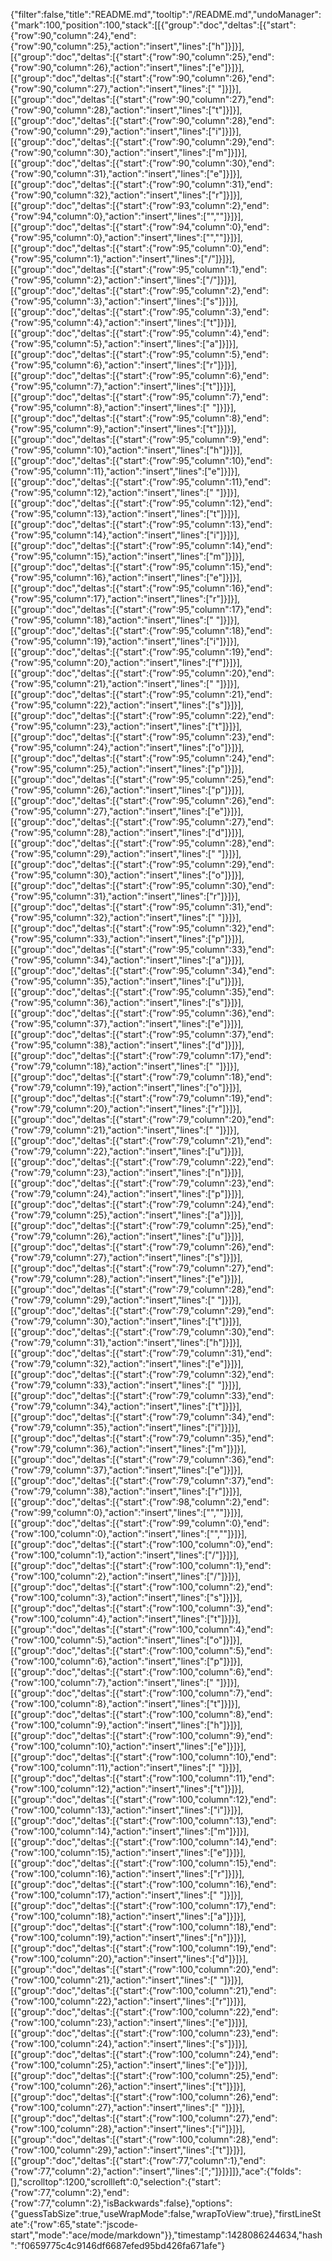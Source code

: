 {"filter":false,"title":"README.md","tooltip":"/README.md","undoManager":{"mark":100,"position":100,"stack":[[{"group":"doc","deltas":[{"start":{"row":90,"column":24},"end":{"row":90,"column":25},"action":"insert","lines":["h"]}]}],[{"group":"doc","deltas":[{"start":{"row":90,"column":25},"end":{"row":90,"column":26},"action":"insert","lines":["e"]}]}],[{"group":"doc","deltas":[{"start":{"row":90,"column":26},"end":{"row":90,"column":27},"action":"insert","lines":[" "]}]}],[{"group":"doc","deltas":[{"start":{"row":90,"column":27},"end":{"row":90,"column":28},"action":"insert","lines":["t"]}]}],[{"group":"doc","deltas":[{"start":{"row":90,"column":28},"end":{"row":90,"column":29},"action":"insert","lines":["i"]}]}],[{"group":"doc","deltas":[{"start":{"row":90,"column":29},"end":{"row":90,"column":30},"action":"insert","lines":["m"]}]}],[{"group":"doc","deltas":[{"start":{"row":90,"column":30},"end":{"row":90,"column":31},"action":"insert","lines":["e"]}]}],[{"group":"doc","deltas":[{"start":{"row":90,"column":31},"end":{"row":90,"column":32},"action":"insert","lines":["r"]}]}],[{"group":"doc","deltas":[{"start":{"row":93,"column":2},"end":{"row":94,"column":0},"action":"insert","lines":["",""]}]}],[{"group":"doc","deltas":[{"start":{"row":94,"column":0},"end":{"row":95,"column":0},"action":"insert","lines":["",""]}]}],[{"group":"doc","deltas":[{"start":{"row":95,"column":0},"end":{"row":95,"column":1},"action":"insert","lines":["/"]}]}],[{"group":"doc","deltas":[{"start":{"row":95,"column":1},"end":{"row":95,"column":2},"action":"insert","lines":["/"]}]}],[{"group":"doc","deltas":[{"start":{"row":95,"column":2},"end":{"row":95,"column":3},"action":"insert","lines":["s"]}]}],[{"group":"doc","deltas":[{"start":{"row":95,"column":3},"end":{"row":95,"column":4},"action":"insert","lines":["t"]}]}],[{"group":"doc","deltas":[{"start":{"row":95,"column":4},"end":{"row":95,"column":5},"action":"insert","lines":["a"]}]}],[{"group":"doc","deltas":[{"start":{"row":95,"column":5},"end":{"row":95,"column":6},"action":"insert","lines":["r"]}]}],[{"group":"doc","deltas":[{"start":{"row":95,"column":6},"end":{"row":95,"column":7},"action":"insert","lines":["t"]}]}],[{"group":"doc","deltas":[{"start":{"row":95,"column":7},"end":{"row":95,"column":8},"action":"insert","lines":[" "]}]}],[{"group":"doc","deltas":[{"start":{"row":95,"column":8},"end":{"row":95,"column":9},"action":"insert","lines":["t"]}]}],[{"group":"doc","deltas":[{"start":{"row":95,"column":9},"end":{"row":95,"column":10},"action":"insert","lines":["h"]}]}],[{"group":"doc","deltas":[{"start":{"row":95,"column":10},"end":{"row":95,"column":11},"action":"insert","lines":["e"]}]}],[{"group":"doc","deltas":[{"start":{"row":95,"column":11},"end":{"row":95,"column":12},"action":"insert","lines":[" "]}]}],[{"group":"doc","deltas":[{"start":{"row":95,"column":12},"end":{"row":95,"column":13},"action":"insert","lines":["t"]}]}],[{"group":"doc","deltas":[{"start":{"row":95,"column":13},"end":{"row":95,"column":14},"action":"insert","lines":["i"]}]}],[{"group":"doc","deltas":[{"start":{"row":95,"column":14},"end":{"row":95,"column":15},"action":"insert","lines":["m"]}]}],[{"group":"doc","deltas":[{"start":{"row":95,"column":15},"end":{"row":95,"column":16},"action":"insert","lines":["e"]}]}],[{"group":"doc","deltas":[{"start":{"row":95,"column":16},"end":{"row":95,"column":17},"action":"insert","lines":["r"]}]}],[{"group":"doc","deltas":[{"start":{"row":95,"column":17},"end":{"row":95,"column":18},"action":"insert","lines":[" "]}]}],[{"group":"doc","deltas":[{"start":{"row":95,"column":18},"end":{"row":95,"column":19},"action":"insert","lines":["i"]}]}],[{"group":"doc","deltas":[{"start":{"row":95,"column":19},"end":{"row":95,"column":20},"action":"insert","lines":["f"]}]}],[{"group":"doc","deltas":[{"start":{"row":95,"column":20},"end":{"row":95,"column":21},"action":"insert","lines":[" "]}]}],[{"group":"doc","deltas":[{"start":{"row":95,"column":21},"end":{"row":95,"column":22},"action":"insert","lines":["s"]}]}],[{"group":"doc","deltas":[{"start":{"row":95,"column":22},"end":{"row":95,"column":23},"action":"insert","lines":["t"]}]}],[{"group":"doc","deltas":[{"start":{"row":95,"column":23},"end":{"row":95,"column":24},"action":"insert","lines":["o"]}]}],[{"group":"doc","deltas":[{"start":{"row":95,"column":24},"end":{"row":95,"column":25},"action":"insert","lines":["p"]}]}],[{"group":"doc","deltas":[{"start":{"row":95,"column":25},"end":{"row":95,"column":26},"action":"insert","lines":["p"]}]}],[{"group":"doc","deltas":[{"start":{"row":95,"column":26},"end":{"row":95,"column":27},"action":"insert","lines":["e"]}]}],[{"group":"doc","deltas":[{"start":{"row":95,"column":27},"end":{"row":95,"column":28},"action":"insert","lines":["d"]}]}],[{"group":"doc","deltas":[{"start":{"row":95,"column":28},"end":{"row":95,"column":29},"action":"insert","lines":[" "]}]}],[{"group":"doc","deltas":[{"start":{"row":95,"column":29},"end":{"row":95,"column":30},"action":"insert","lines":["o"]}]}],[{"group":"doc","deltas":[{"start":{"row":95,"column":30},"end":{"row":95,"column":31},"action":"insert","lines":["r"]}]}],[{"group":"doc","deltas":[{"start":{"row":95,"column":31},"end":{"row":95,"column":32},"action":"insert","lines":[" "]}]}],[{"group":"doc","deltas":[{"start":{"row":95,"column":32},"end":{"row":95,"column":33},"action":"insert","lines":["p"]}]}],[{"group":"doc","deltas":[{"start":{"row":95,"column":33},"end":{"row":95,"column":34},"action":"insert","lines":["a"]}]}],[{"group":"doc","deltas":[{"start":{"row":95,"column":34},"end":{"row":95,"column":35},"action":"insert","lines":["u"]}]}],[{"group":"doc","deltas":[{"start":{"row":95,"column":35},"end":{"row":95,"column":36},"action":"insert","lines":["s"]}]}],[{"group":"doc","deltas":[{"start":{"row":95,"column":36},"end":{"row":95,"column":37},"action":"insert","lines":["e"]}]}],[{"group":"doc","deltas":[{"start":{"row":95,"column":37},"end":{"row":95,"column":38},"action":"insert","lines":["d"]}]}],[{"group":"doc","deltas":[{"start":{"row":79,"column":17},"end":{"row":79,"column":18},"action":"insert","lines":[" "]}]}],[{"group":"doc","deltas":[{"start":{"row":79,"column":18},"end":{"row":79,"column":19},"action":"insert","lines":["o"]}]}],[{"group":"doc","deltas":[{"start":{"row":79,"column":19},"end":{"row":79,"column":20},"action":"insert","lines":["r"]}]}],[{"group":"doc","deltas":[{"start":{"row":79,"column":20},"end":{"row":79,"column":21},"action":"insert","lines":[" "]}]}],[{"group":"doc","deltas":[{"start":{"row":79,"column":21},"end":{"row":79,"column":22},"action":"insert","lines":["u"]}]}],[{"group":"doc","deltas":[{"start":{"row":79,"column":22},"end":{"row":79,"column":23},"action":"insert","lines":["n"]}]}],[{"group":"doc","deltas":[{"start":{"row":79,"column":23},"end":{"row":79,"column":24},"action":"insert","lines":["p"]}]}],[{"group":"doc","deltas":[{"start":{"row":79,"column":24},"end":{"row":79,"column":25},"action":"insert","lines":["a"]}]}],[{"group":"doc","deltas":[{"start":{"row":79,"column":25},"end":{"row":79,"column":26},"action":"insert","lines":["u"]}]}],[{"group":"doc","deltas":[{"start":{"row":79,"column":26},"end":{"row":79,"column":27},"action":"insert","lines":["s"]}]}],[{"group":"doc","deltas":[{"start":{"row":79,"column":27},"end":{"row":79,"column":28},"action":"insert","lines":["e"]}]}],[{"group":"doc","deltas":[{"start":{"row":79,"column":28},"end":{"row":79,"column":29},"action":"insert","lines":[" "]}]}],[{"group":"doc","deltas":[{"start":{"row":79,"column":29},"end":{"row":79,"column":30},"action":"insert","lines":["t"]}]}],[{"group":"doc","deltas":[{"start":{"row":79,"column":30},"end":{"row":79,"column":31},"action":"insert","lines":["h"]}]}],[{"group":"doc","deltas":[{"start":{"row":79,"column":31},"end":{"row":79,"column":32},"action":"insert","lines":["e"]}]}],[{"group":"doc","deltas":[{"start":{"row":79,"column":32},"end":{"row":79,"column":33},"action":"insert","lines":[" "]}]}],[{"group":"doc","deltas":[{"start":{"row":79,"column":33},"end":{"row":79,"column":34},"action":"insert","lines":["t"]}]}],[{"group":"doc","deltas":[{"start":{"row":79,"column":34},"end":{"row":79,"column":35},"action":"insert","lines":["i"]}]}],[{"group":"doc","deltas":[{"start":{"row":79,"column":35},"end":{"row":79,"column":36},"action":"insert","lines":["m"]}]}],[{"group":"doc","deltas":[{"start":{"row":79,"column":36},"end":{"row":79,"column":37},"action":"insert","lines":["e"]}]}],[{"group":"doc","deltas":[{"start":{"row":79,"column":37},"end":{"row":79,"column":38},"action":"insert","lines":["r"]}]}],[{"group":"doc","deltas":[{"start":{"row":98,"column":2},"end":{"row":99,"column":0},"action":"insert","lines":["",""]}]}],[{"group":"doc","deltas":[{"start":{"row":99,"column":0},"end":{"row":100,"column":0},"action":"insert","lines":["",""]}]}],[{"group":"doc","deltas":[{"start":{"row":100,"column":0},"end":{"row":100,"column":1},"action":"insert","lines":["/"]}]}],[{"group":"doc","deltas":[{"start":{"row":100,"column":1},"end":{"row":100,"column":2},"action":"insert","lines":["/"]}]}],[{"group":"doc","deltas":[{"start":{"row":100,"column":2},"end":{"row":100,"column":3},"action":"insert","lines":["s"]}]}],[{"group":"doc","deltas":[{"start":{"row":100,"column":3},"end":{"row":100,"column":4},"action":"insert","lines":["t"]}]}],[{"group":"doc","deltas":[{"start":{"row":100,"column":4},"end":{"row":100,"column":5},"action":"insert","lines":["o"]}]}],[{"group":"doc","deltas":[{"start":{"row":100,"column":5},"end":{"row":100,"column":6},"action":"insert","lines":["p"]}]}],[{"group":"doc","deltas":[{"start":{"row":100,"column":6},"end":{"row":100,"column":7},"action":"insert","lines":[" "]}]}],[{"group":"doc","deltas":[{"start":{"row":100,"column":7},"end":{"row":100,"column":8},"action":"insert","lines":["t"]}]}],[{"group":"doc","deltas":[{"start":{"row":100,"column":8},"end":{"row":100,"column":9},"action":"insert","lines":["h"]}]}],[{"group":"doc","deltas":[{"start":{"row":100,"column":9},"end":{"row":100,"column":10},"action":"insert","lines":["e"]}]}],[{"group":"doc","deltas":[{"start":{"row":100,"column":10},"end":{"row":100,"column":11},"action":"insert","lines":[" "]}]}],[{"group":"doc","deltas":[{"start":{"row":100,"column":11},"end":{"row":100,"column":12},"action":"insert","lines":["t"]}]}],[{"group":"doc","deltas":[{"start":{"row":100,"column":12},"end":{"row":100,"column":13},"action":"insert","lines":["i"]}]}],[{"group":"doc","deltas":[{"start":{"row":100,"column":13},"end":{"row":100,"column":14},"action":"insert","lines":["m"]}]}],[{"group":"doc","deltas":[{"start":{"row":100,"column":14},"end":{"row":100,"column":15},"action":"insert","lines":["e"]}]}],[{"group":"doc","deltas":[{"start":{"row":100,"column":15},"end":{"row":100,"column":16},"action":"insert","lines":["r"]}]}],[{"group":"doc","deltas":[{"start":{"row":100,"column":16},"end":{"row":100,"column":17},"action":"insert","lines":[" "]}]}],[{"group":"doc","deltas":[{"start":{"row":100,"column":17},"end":{"row":100,"column":18},"action":"insert","lines":["a"]}]}],[{"group":"doc","deltas":[{"start":{"row":100,"column":18},"end":{"row":100,"column":19},"action":"insert","lines":["n"]}]}],[{"group":"doc","deltas":[{"start":{"row":100,"column":19},"end":{"row":100,"column":20},"action":"insert","lines":["d"]}]}],[{"group":"doc","deltas":[{"start":{"row":100,"column":20},"end":{"row":100,"column":21},"action":"insert","lines":[" "]}]}],[{"group":"doc","deltas":[{"start":{"row":100,"column":21},"end":{"row":100,"column":22},"action":"insert","lines":["r"]}]}],[{"group":"doc","deltas":[{"start":{"row":100,"column":22},"end":{"row":100,"column":23},"action":"insert","lines":["e"]}]}],[{"group":"doc","deltas":[{"start":{"row":100,"column":23},"end":{"row":100,"column":24},"action":"insert","lines":["s"]}]}],[{"group":"doc","deltas":[{"start":{"row":100,"column":24},"end":{"row":100,"column":25},"action":"insert","lines":["e"]}]}],[{"group":"doc","deltas":[{"start":{"row":100,"column":25},"end":{"row":100,"column":26},"action":"insert","lines":["t"]}]}],[{"group":"doc","deltas":[{"start":{"row":100,"column":26},"end":{"row":100,"column":27},"action":"insert","lines":[" "]}]}],[{"group":"doc","deltas":[{"start":{"row":100,"column":27},"end":{"row":100,"column":28},"action":"insert","lines":["i"]}]}],[{"group":"doc","deltas":[{"start":{"row":100,"column":28},"end":{"row":100,"column":29},"action":"insert","lines":["t"]}]}],[{"group":"doc","deltas":[{"start":{"row":77,"column":1},"end":{"row":77,"column":2},"action":"insert","lines":[";"]}]}]]},"ace":{"folds":[],"scrolltop":1200,"scrollleft":0,"selection":{"start":{"row":77,"column":2},"end":{"row":77,"column":2},"isBackwards":false},"options":{"guessTabSize":true,"useWrapMode":false,"wrapToView":true},"firstLineState":{"row":65,"state":"jscode-start","mode":"ace/mode/markdown"}},"timestamp":1428086244634,"hash":"f0659775c4c9146df6687efed95bd426fa671afe"}